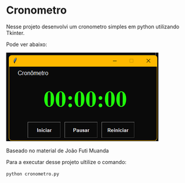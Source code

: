 # Cronometro
Nesse projeto desenvolvi um cronometro simples em python utilizando Tkinter.
<p>Pode ver abaixo:</p>

<img src="crono_layout.png">

Baseado no material de João Futi Muanda

Para a executar desse projeto ultilize o comando:

`python cronometro.py`


